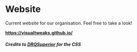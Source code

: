 # Website
Current website for our organisation. Feel free to take a look!

**https://visualtweaks.github.io/**

##### Credits to [DRQSuperior](https://github.com/DRQSuperior) for the CSS
